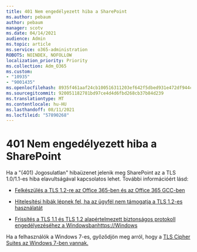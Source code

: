 ```yaml
---
title: 401 Nem engedélyezett hiba a SharePoint
ms.author: pebaum
author: pebaum
manager: scotv
ms.date: 04/14/2021
audience: Admin
ms.topic: article
ms.service: o365-administration
ROBOTS: NOINDEX, NOFOLLOW
localization_priority: Priority
ms.collection: Adm_O365
ms.custom:
- "10935"
- "9001435"
ms.openlocfilehash: 8935f461aaf24cb100516311203ef642f5dbed931e472df944c1cd7e72a8cf4e
ms.sourcegitcommit: 920051182781bd97ce4d4d6fbd268cb37b84d239
ms.translationtype: MT
ms.contentlocale: hu-HU
ms.lasthandoff: 08/11/2021
ms.locfileid: "57890268"
---
```

# <a name="401-unauthorized-error-in-sharepoint"></a>401 Nem engedélyezett hiba a SharePoint

Ha a "(401) Jogosulatlan" hibaüzenet jelenik meg SharePoint az a TLS 1.0/1.1-es hiba elavultságával kapcsolatos lehet. További információért lásd:

- [Felkészülés a TLS 1.2-re az Office 365-ben és az Office 365 GCC-ben](https://docs.microsoft.com/microsoft-365/compliance/prepare-tls-1.2-in-office-365)

- [Hitelesítési hibák lépnek fel, ha az ügyfél nem támogatja a TLS 1.2-es használatát](https://docs.microsoft.com/sharepoint/troubleshoot/administration/authentication-errors-tls12-support)

- [Frissítés a TLS 1.1 és TLS 1.2 alapértelmezett biztonságos protokoll engedélyezéséhez a Windowsbanhttps://Windows](https://support.microsoft.com/topic/update-to-enable-tls-1-1-and-tls-1-2-as-default-secure-protocols-in-winhttp-in-windows-c4bd73d2-31d7-761e-0178-11268bb10392)

Ha a felhasználók a Windows 7-es, győződjön meg arról, hogy a [TLS Cipher Suites az Windows 7-ben vannak.](https://docs.microsoft.com/windows/win32/secauthn/tls-cipher-suites-in-windows-7)
